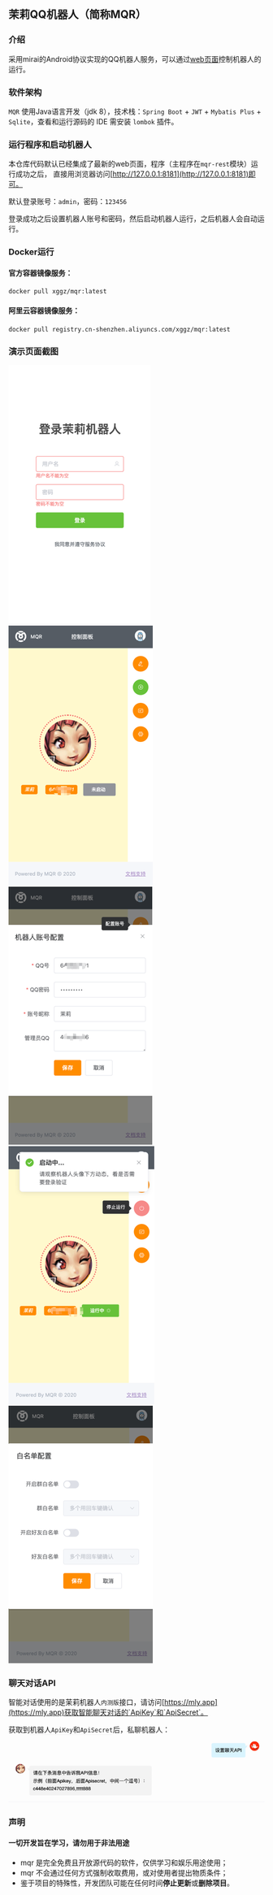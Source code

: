## 茉莉QQ机器人（简称MQR）

### 介绍
采用mirai的Android协议实现的QQ机器人服务，可以通过[web页面](https://github.com/xggz/mqr-web)控制机器人的运行。

### 软件架构
`MQR` 使用Java语言开发（jdk 8），技术栈：`Spring Boot` + `JWT` + `Mybatis Plus` + `Sqlite`，查看和运行源码的 IDE 需安装 `lombok` 插件。

### 运行程序和启动机器人
本仓库代码默认已经集成了最新的web页面，程序（主程序在`mqr-rest`模块）运行成功之后，
直接用浏览器访问[http://127.0.0.1:8181](http://127.0.0.1:8181)即可。

默认登录账号：`admin`，密码：`123456`

登录成功之后设置机器人账号和密码，然后启动机器人运行，之后机器人会自动运行。

### Docker运行
#### 官方容器镜像服务：
```
docker pull xggz/mqr:latest
```
#### 阿里云容器镜像服务：
```
docker pull registry.cn-shenzhen.aliyuncs.com/xggz/mqr:latest
```

### 演示页面截图
![demo1](demo/img.png)
![demo2](demo/img_1.png)
![demo3](demo/img_2.png)
![demo4](demo/img_3.png)
![demo5](demo/img_4.png)


### 聊天对话API
智能对话使用的是茉莉机器人`内测版`接口，请访问[https://mly.app](https://mly.app)获取智能聊天对话的`ApiKey`和`ApiSecret`。

获取到机器人`ApiKey`和`ApiSecret`后，私聊机器人：
![demo6](demo/img_5.png)

### 声明
#### 一切开发旨在学习，请勿用于非法用途
- mqr 是完全免费且开放源代码的软件，仅供学习和娱乐用途使用；
- mqr 不会通过任何方式强制收取费用，或对使用者提出物质条件；
- 鉴于项目的特殊性，开发团队可能在任何时间**停止更新**或**删除项目**。